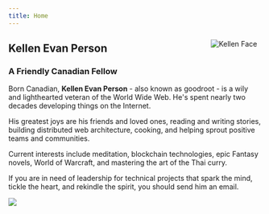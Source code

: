 ```yaml
---
title: Home
---
```

<img src="https://github.com/goodroot/goodroot.ca/blob/master/static/images/kellen_monkey.png?raw=true" style="max-width:30%;min-width:40px;float:right;padding:10px;" alt="Kellen Face">

## Kellen Evan Person

### A Friendly Canadian Fellow

Born Canadian, **Kellen Evan Person** - also known as goodroot - is a wily and lighthearted veteran of the World Wide Web. He's spent nearly two decades developing things on the Internet.

His greatest joys are his friends and loved ones, reading and writing stories, building distributed web architecture, cooking, and helping sprout positive teams and communities.

Current interests include meditation, blockchain technologies, epic Fantasy novels, World of Warcraft, and mastering the art of the Thai curry.

If you are in need of leadership for technical projects that spark the mind, tickle the heart, and rekindle the spirit, you should send him an email.

<img src="https://github.com/goodroot/hugo-classic/raw/master/images/partywizard.gif">
